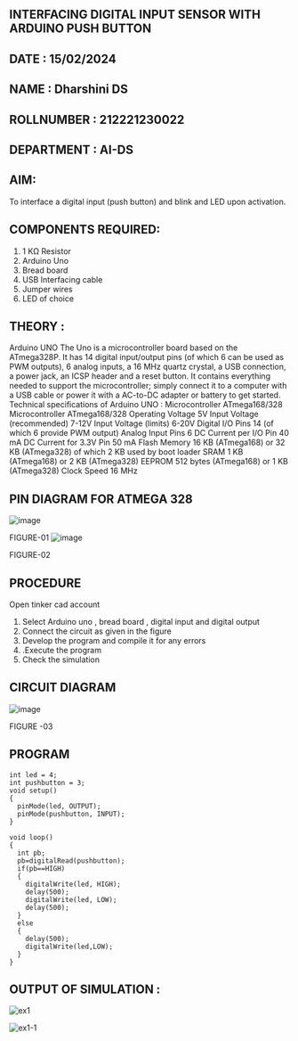 ## INTERFACING DIGITAL INPUT SENSOR WITH ARDUINO PUSH BUTTON
## DATE : 15/02/2024
## NAME : Dharshini DS																			             
## ROLLNUMBER : 212221230022
## DEPARTMENT : AI-DS


## AIM:
To interface a digital input (push button) and blink and LED upon activation.
## COMPONENTS REQUIRED:
1.	1 KΩ Resistor 
2.	Arduino Uno 
3.	Bread board 
4.	USB Interfacing cable 
5.	Jumper wires 
6.	LED of choice 
## THEORY :
Arduino UNO
 	  The Uno is a microcontroller board based on the ATmega328P. It has 14 digital input/output pins (of which 6 can be used as PWM outputs), 6 analog inputs, a 16 MHz quartz crystal, a USB connection, a power jack, an ICSP header and a reset button. It contains everything needed to support the microcontroller; simply connect it to a computer with a USB cable or power it with a AC-to-DC adapter or battery to get started.
	Technical specifications of Arduino UNO :
Microcontroller	ATmega168/328
Microcontroller	ATmega168/328
Operating Voltage	5V
Input Voltage (recommended)	7-12V
Input Voltage (limits)	6-20V
Digital I/O Pins	14 (of which 6 provide PWM output)
Analog Input Pins	6
DC Current per I/O Pin	40 mA
DC Current for 3.3V Pin	50 mA
Flash Memory	16 KB (ATmega168) or 32 KB (ATmega328) of which 2 KB used by boot loader
SRAM	1 KB (ATmega168) or 2 KB (ATmega328)
EEPROM	512 bytes (ATmega168) or 1 KB (ATmega328)
Clock Speed	16 MHz
## PIN DIAGRAM FOR ATMEGA 328
 
![image](https://user-images.githubusercontent.com/36288975/163530394-115baee4-7ed1-49fe-9cce-d7b625e11e85.png)

FIGURE-01
![image](https://user-images.githubusercontent.com/36288975/163530431-4d390e98-0942-42d8-95b8-f57d348e6ad8.png)

FIGURE-02
## PROCEDURE 
 Open tinker cad account 
1.	Select Arduino uno , bread board , digital input and digital output 
2.	Connect the circuit as given in the figure 
3.	Develop the program and compile it for any errors 
4.	 .Execute the program 
5.	Check the simulation 



## CIRCUIT DIAGRAM 


![image](https://user-images.githubusercontent.com/36288975/163530437-87a0afbd-b3c9-44ad-b907-5de63486fb9d.png)



FIGURE -03




## PROGRAM 
```
int led = 4;
int pushbutton = 3;
void setup()
{
  pinMode(led, OUTPUT);
  pinMode(pushbutton, INPUT);
}

void loop()
{
  int pb;
  pb=digitalRead(pushbutton);
  if(pb==HIGH)
  {
    digitalWrite(led, HIGH);
    delay(500); 
    digitalWrite(led, LOW);
    delay(500);
  }
  else
  {
    delay(500);
    digitalWrite(led,LOW);
  }
}
```
## OUTPUT OF SIMULATION :

![ex1](https://github.com/Dharshini-DS/-INTERFACING-DIGITAL-INPUT-SENSOR-WITH-ARDUINO-PUSH-BUTTON-/assets/93427345/0b044595-b8c8-451f-b828-1e8163365533)



![ex1-1](https://github.com/Dharshini-DS/-INTERFACING-DIGITAL-INPUT-SENSOR-WITH-ARDUINO-PUSH-BUTTON-/assets/93427345/997c2770-4c9b-4a57-8d10-4f3952bb5c38)

